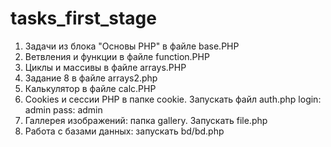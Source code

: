 # tasks_first_stage

1. Задачи из блока "Основы PHP" в файле base.PHP <br>
2. Ветвления и функции в файле function.PHP
3.  Циклы и массивы в файле arrays.PHP
4. Задание 8 в файле arrays2.php
5. Калькулятор в файле calc.PHP
6. Cookies и сессии PHP в папке  cookie. Запускать файл auth.php
  login: admin
  pass: admin
7.  Галлерея изображений: папка gallery. Запускать file.php
8. Работа с базами данных: запускать  bd/bd.php
